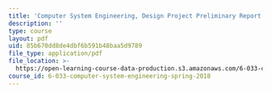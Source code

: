 ```yaml
---
title: 'Computer System Engineering, Design Project Preliminary Report Guidelines'
description: ''
type: course
layout: pdf
uid: 85b670dd8de4dbf6b591b48baa5d9789
file_type: application/pdf
file_location: >-
  https://open-learning-course-data-production.s3.amazonaws.com/6-033-computer-system-engineering-spring-2018/85b670dd8de4dbf6b591b48baa5d9789_MIT6_033S18dppr_writing.pdf
course_id: 6-033-computer-system-engineering-spring-2018
---
```

